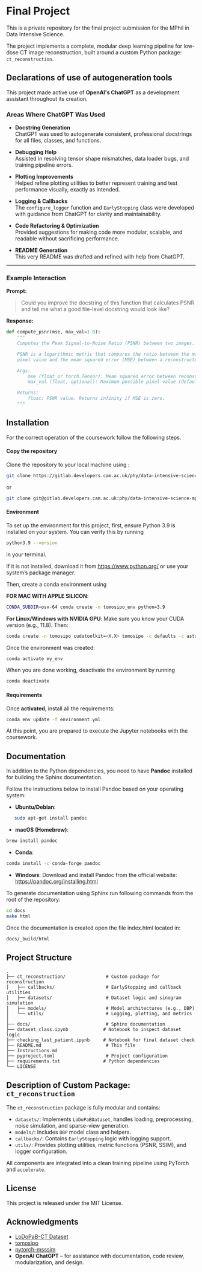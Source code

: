 # Final Project
This is a private repository for the final project submission for the MPhil in Data Intensive Science.

The project implements a complete, modular deep learning pipeline for low-dose CT image reconstruction, built around a custom Python package: `ct_reconstruction`.

## Declarations of use of autogeneration tools 

This project made active use of **OpenAI's ChatGPT** as a development assistant throughout its creation.

### Areas Where ChatGPT Was Used

- **Docstring Generation**  
  ChatGPT was used to autogenerate consistent, professional docstrings for all files, classes, and functions.

- **Debugging Help**  
  Assisted in resolving tensor shape mismatches, data loader bugs, and training pipeline errors.

- **Plotting Improvements**  
  Helped refine plotting utilities to better represent training and test performance visually, exactly as intended.

- **Logging & Callbacks**  
  The `configure_logger` function and `EarlyStopping` class were developed with guidance from ChatGPT for clarity and maintainability.

- **Code Refactoring & Optimization**  
  Provided suggestions for making code more modular, scalable, and readable without sacrificing performance.

- **README Generation**  
  This very README was drafted and refined with help from ChatGPT.

---

### Example Interaction

**Prompt:**
> Could you improve the docstring of this function that calculates PSNR and tell me what a good file-level docstring would look like?

**Response:**
``` python
def compute_psnr(mse, max_val=1.0):
    """
    Computes the Peak Signal-to-Noise Ratio (PSNR) between two images.

    PSNR is a logarithmic metric that compares the ratio between the maximum possible
    pixel value and the mean squared error (MSE) between a reconstructed and a reference image.

    Args:
        mse (float or torch.Tensor): Mean squared error between reconstructed and reference images.
        max_val (float, optional): Maximum possible pixel value (default: 1.0).

    Returns:
        float: PSNR value. Returns infinity if MSE is zero.
    """
```

## Installation
For the correct operation of the coursework follow the following steps.

#### Copy the repository
Clone the repository to your local machine using :

```bash
git clone https://gitlab.developers.cam.ac.uk/phy/data-intensive-science-mphil/assessments/m1_coursework/as3628.git
```

or 

```bash
git clone git@gitlab.developers.cam.ac.uk:phy/data-intensive-science-mphil/assessments/m1_coursework/as3628.git
```

#### Environment
To set up the environment for this project, first, ensure Python 3.9 is installed on your system. You can verify this by running 

```bash
python3.9 --version 
```
in your terminal. 

If it is not installed, download it from <https://www.python.org/> or use your system’s package manager.

Then, create a conda environment using

**FOR MAC WITH APPLE SILICON**:

```bash
CONDA_SUBDIR=osx-64 conda create -n tomosipo_env python=3.9
```

**For Linux/Windows with NVIDIA GPU**: 
Make sure you know your CUDA version (e.g., 11.8). Then:

```bash
conda create -n tomosipo cudatoolkit=<X.X> tomosipo -c defaults -c astra-toolbox -c aahendriksen
```

Once the environment was created:

```bash
conda activate my_env 
```
When you are done working, deactivate the environment by running 

```bash
conda deactivate
```

#### Requirements 
Once **activated**, install all the requirements:

```bash
conda env update -f environment.yml
```
At this point, you are prepared to execute the Jupyter notebooks with the coursework. 

## Documentation
In addition to the Python dependencies, you need to have **Pandoc** installed for building the Sphinx documentation.

Follow the instructions below to install Pandoc based on your operating system:

- **Ubuntu/Debian**:
```bash
   sudo apt-get install pandoc
```
- **macOS (Homebrew)**:
```bash
brew install pandoc
```
- **Conda**:
```bash
conda install -c conda-forge pandoc
```
- **Windows**:
Download and install Pandoc from the official website:
<https://pandoc.org/installing.html>

To generate documentation using Sphinx run following commands from the root of the repository:

```bash
cd docs
make html
```
Once the documentation is created open the file index.html located in:

```bash
docs/_build/html
```

## Project Structure

```
.
├── ct_reconstruction/               # Custom package for reconstruction
│   ├── callbacks/                   # EarlyStopping and callback utilities
│   ├── datasets/                    # Dataset logic and sinogram simulation
│   ├── models/                      # Model architectures (e.g., DBP)
│   └── utils/                       # Logging, plotting, and metrics
│
├── docs/                            # Sphinx documentation
├── dataset_class.ipynb             # Notebook to inspect dataset logic
├── checking_last_patient.ipynb     # Notebook for final dataset check
├── README.md                        # This file
├── Instructions.md
├── pyproject.toml                   # Project configuration
├── requirements.txt                # Python dependencies
└── LICENSE
```



## Description of Custom Package: `ct_reconstruction`

The `ct_reconstruction` package is fully modular and contains:

- `datasets/`: Implements `LoDoPaBDataset`, handles loading, preprocessing, noise simulation, and sparse-view generation.
- `models/`: Includes `DBP` model class and helpers.
- `callbacks/`: Contains `EarlyStopping` logic with logging support.
- `utils/`: Provides plotting utilities, metric functions (PSNR, SSIM), and logger configuration.

All components are integrated into a clean training pipeline using PyTorch and `accelerate`.



## License

This project is released under the MIT License.



## Acknowledgments

- [LoDoPaB-CT Dataset](https://www.visnow.org/data/lodopab)
- [tomosipo](https://github.com/ahendriksen/tomosipo)
- [pytorch-msssim](https://github.com/VainF/pytorch-msssim)
- **OpenAI ChatGPT** – for assistance with documentation, code review, modularization, and design.




